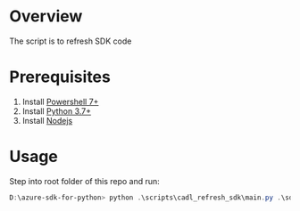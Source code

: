 # Overview
The script is to refresh SDK code

# Prerequisites
1. Install [Powershell 7+](https://learn.microsoft.com/en-us/shows/it-ops-talk/how-to-install-powershell-7)
2. Install [Python 3.7+](https://www.python.org/downloads/release/python-370/)
3. Install [Nodejs](https://nodejs.org/en/download/)

# Usage
Step into root folder of this repo and run:
```powershell
D:\azure-sdk-for-python> python .\scripts\cadl_refresh_sdk\main.py .\sdk\contosowidgetmanager\azure-contosowidgetmanager
```